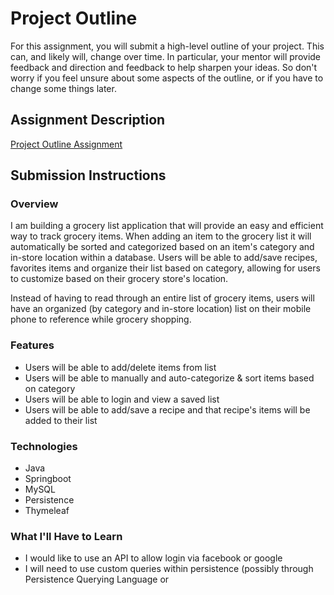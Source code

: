 # Project Outline
For this assignment, you will submit a high-level outline of your project. This can, and likely will, change over time. In particular, your mentor will provide feedback and direction and feedback to help sharpen your ideas. So don't worry if you feel unsure about some aspects of the outline, or if you have to change some things later.

## Assignment Description
[Project Outline Assignment](https://education.launchcode.org/liftoff/assignments/project-outline/)

## Submission Instructions

### Overview
I am building a grocery list application that will provide an easy and efficient way to track grocery items. When adding an item to the grocery list it will automatically be sorted and categorized based on an item's category and in-store location within a database. Users will be able to add/save recipes, favorites items and organize their list based on category, allowing for users to customize based on their grocery store's location. 

Instead of having to read through an entire list of grocery items, users will have an organized (by category and in-store location) list on their mobile phone to reference while grocery shopping.

### Features
- Users will be able to add/delete items from list
- Users will be able to manually and auto-categorize & sort items based on category
- Users will be able to login and view a saved list
- Users will be able to add/save a recipe and that recipe's items will be added to their list

### Technologies
- Java
- Springboot
- MySQL
- Persistence
- Thymeleaf

### What I'll Have to Learn
- I would like to use an API to allow login via facebook or google
- I will need to use custom queries within persistence (possibly through Persistence Querying Language or 
